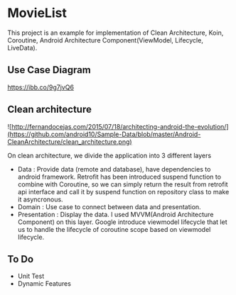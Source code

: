 # MovieList

This project is an example for implementation of Clean Architecture, Koin, Coroutine, Android Architecture Component(ViewModel, Lifecycle, LiveData).

Use Case Diagram
-----------------

https://ibb.co/9g7jvQ6

Clean architecture
-----------------
![http://fernandocejas.com/2015/07/18/architecting-android-the-evolution/](https://github.com/android10/Sample-Data/blob/master/Android-CleanArchitecture/clean_architecture.png)

On clean architecture, we divide the application into 3 different layers

- Data : Provide data (remote and database), have dependencies to android framework. Retrofit has been introduced suspend function to combine with Coroutine, so we can simply return the result from retrofit api interface and call it by suspend function on repository class to make it asyncronous.
- Domain : Use case to connect between data and presentation.
- Presentation : Display the data. I used MVVM(Android Architecture Component) on this layer. Google introduce viewmodel lifecycle that let us to handle the lifecycle of coroutine scope based on viewmodel lifecycle. 

To Do
-----------------

- Unit Test
- Dynamic Features
